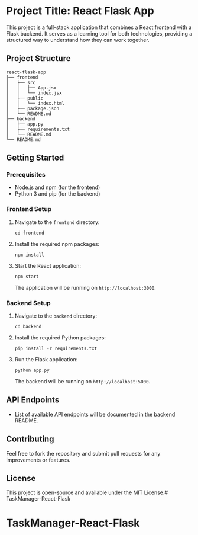 # Project Title: React Flask App

This project is a full-stack application that combines a React frontend with a Flask backend. It serves as a learning tool for both technologies, providing a structured way to understand how they can work together.

## Project Structure

```
react-flask-app
├── frontend
│   ├── src
│   │   ├── App.jsx
│   │   └── index.jsx
│   ├── public
│   │   └── index.html
│   ├── package.json
│   └── README.md
├── backend
│   ├── app.py
│   ├── requirements.txt
│   └── README.md
└── README.md
```

## Getting Started

### Prerequisites

- Node.js and npm (for the frontend)
- Python 3 and pip (for the backend)

### Frontend Setup

1. Navigate to the `frontend` directory:
   ```
   cd frontend
   ```

2. Install the required npm packages:
   ```
   npm install
   ```

3. Start the React application:
   ```
   npm start
   ```

   The application will be running on `http://localhost:3000`.

### Backend Setup

1. Navigate to the `backend` directory:
   ```
   cd backend
   ```

2. Install the required Python packages:
   ```
   pip install -r requirements.txt
   ```

3. Run the Flask application:
   ```
   python app.py
   ```

   The backend will be running on `http://localhost:5000`.

## API Endpoints

- List of available API endpoints will be documented in the backend README.

## Contributing

Feel free to fork the repository and submit pull requests for any improvements or features.

## License

This project is open-source and available under the MIT License.# TaskManager-React-Flask
# TaskManager-React-Flask
